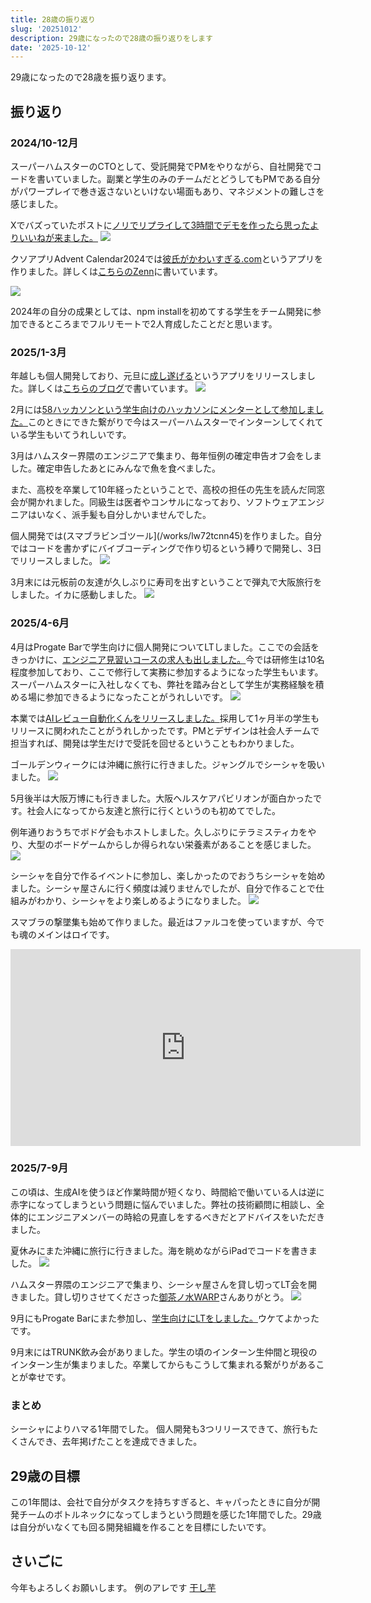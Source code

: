 ```yaml
---
title: 28歳の振り返り
slug: '20251012'
description: 29歳になったので28歳の振り返りをします
date: '2025-10-12'
---
```


29歳になったので28歳を振り返ります。

## 振り返り

### 2024/10-12月

スーパーハムスターのCTOとして、受託開発でPMをやりながら、自社開発でコードを書いていました。副業と学生のみのチームだとどうしてもPMである自分がパワープレイで巻き返さないといけない場面もあり、マネジメントの難しさを感じました。

Xでバズっていたポストに[ノリでリプライして3時間でデモを作ったら思ったよりいいねが来ました。](https://x.com/andmohiko/status/1853135009508667768)
![](./images/redmeat.png)


クソアプリAdvent Calendar2024では[彼氏がかわいすぎる.com](/works/vvra1oofpw)というアプリを作りました。詳しくは[こちらのZenn](https://zenn.dev/andmohiko/articles/d916e356438cfe)に書いています。

![](./images/kareshi-kawaisugiru.png)

2024年の自分の成果としては、npm installを初めてする学生をチーム開発に参加できるところまでフルリモートで2人育成したことだと思います。

### 2025/1-3月

年越しも個人開発しており、元旦に[成し遂げる](/works/iltd9gpzw)というアプリをリリースしました。詳しくは[こちらのブログ](/blogs/nashitogeru)で書いています。
![](./images/nashitogeru.png)

2月には[58ハッカソンという学生向けのハッカソンにメンターとして参加しました。](/blogs/58hackathon2025)このときにできた繋がりで今はスーパーハムスターでインターンしてくれている学生もいてうれしいです。

3月はハムスター界隈のエンジニアで集まり、毎年恒例の確定申告オフ会をしました。確定申告したあとにみんなで魚を食べました。

また、高校を卒業して10年経ったということで、高校の担任の先生を読んだ同窓会が開かれました。同級生は医者やコンサルになっており、ソフトウェアエンジニアはいなく、派手髪も自分しかいませんでした。

個人開発では(スマブラビンゴツール](/works/lw72tcnn45)を作りました。自分ではコードを書かずにバイブコーディングで作り切るという縛りで開発し、3日でリリースしました。
![](./images/smash-bingo.jpeg)

3月末には元板前の友達が久しぶりに寿司を出すということで弾丸で大阪旅行をしました。イカに感動しました。
![](./images/chaka_ika.jpg)

### 2025/4-6月

4月はProgate Barで学生向けに個人開発についてLTしました。ここでの会話をきっかけに、[エンジニア見習いコースの求人も出しました。](/blogs/engineer-apprenticeship)今では研修生は10名程度参加しており、ここで修行して実務に参加するようになった学生もいます。スーパーハムスターに入社しなくても、弊社を踏み台として学生が実務経験を積める場に参加できるようになったことがうれしいです。
![](./images/progate_bar.jpg)

本業では[AIレビュー自動化くんをリリースしました。](https://prtimes.jp/main/html/rd/p/000000028.000142396.html)採用して1ヶ月半の学生もリリースに関われたことがうれしかったです。PMとデザインは社会人チームで担当すれば、開発は学生だけで受託を回せるということもわかりました。

ゴールデンウィークには沖縄に旅行に行きました。ジャングルでシーシャを吸いました。
![](./images/jungle_shisha.jpg)

5月後半は大阪万博にも行きました。大阪ヘルスケアパビリオンが面白かったです。社会人になってから友達と旅行に行くというのも初めてでした。

例年通りおうちでボドゲ会もホストしました。久しぶりにテラミスティカをやり、大型のボードゲームからしか得られない栄養素があることを感じました。
![](./images/boardgame_terra.png)

シーシャを自分で作るイベントに参加し、楽しかったのでおうちシーシャを始めました。シーシャ屋さんに行く頻度は減りませんでしたが、自分で作ることで仕組みがわかり、シーシャをより楽しめるようになりました。
![](./images/myshisha.png)

スマブラの撃墜集も始めて作りました。最近はファルコを使っていますが、今でも魂のメインはロイです。
<iframe width="560" height="315" src="https://www.youtube.com/embed/s6rSrar4yPU?si=qAd8E_WkLAlvJmq5" title="YouTube video player" frameborder="0" allow="accelerometer; autoplay; clipboard-write; encrypted-media; gyroscope; picture-in-picture; web-share" referrerpolicy="strict-origin-when-cross-origin" allowfullscreen></iframe>

### 2025/7-9月

この頃は、生成AIを使うほど作業時間が短くなり、時間給で働いている人は逆に赤字になってしまうという問題に悩んでいました。弊社の技術顧問に相談し、全体的にエンジニアメンバーの時給の見直しをするべきだとアドバイスをいただきました。

夏休みにまた沖縄に旅行に行きました。海を眺めながらiPadでコードを書きました。
![](./images/okinawa_sea.jpg)

ハムスター界隈のエンジニアで集まり、シーシャ屋さんを貸し切ってLT会を開きました。貸し切りさせてくださった[御茶ノ水WARP](https://x.com/shishawarp)さんありがとう。
![](./images/shishalt.png)

9月にもProgate Barにまた参加し、[学生向けにLTをしました。](https://youtu.be/vTEjcYRNxr0)ウケてよかったです。

9月末にはTRUNK飲み会がありました。学生の頃のインターン生仲間と現役のインターン生が集まりました。卒業してからもこうして集まれる繋がりがあることが幸せです。

### まとめ

シーシャによりハマる1年間でした。
個人開発も3つリリースできて、旅行もたくさんでき、去年掲げたことを達成できました。

## 29歳の目標

この1年間は、会社で自分がタスクを持ちすぎると、キャパったときに自分が開発チームのボトルネックになってしまうという問題を感じた1年間でした。29歳は自分がいなくても回る開発組織を作ることを目標にしたいです。

## さいごに

今年もよろしくお願いします。
例のアレです [干し芋](https://www.amazon.co.jp/hz/wishlist/ls/2880LJTFXG8VA?ref_=wl_share)